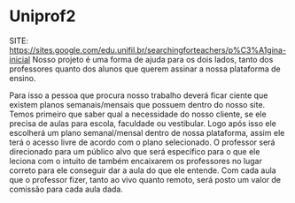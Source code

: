# Uniprof2
SITE: https://sites.google.com/edu.unifil.br/searchingforteachers/p%C3%A1gina-inicial
Nosso projeto é uma forma de ajuda para os dois lados, tanto dos professores quanto dos alunos que querem assinar a nossa plataforma de ensino.

   Para isso a pessoa que procura nosso trabalho deverá ficar ciente que existem planos semanais/mensais que possuem dentro do nosso site.
   Temos primeiro que saber qual a necessidade do nosso cliente, se ele precisa de aulas para escola, faculdade ou vestibular.
   Logo após isso ele escolherá um plano semanal/mensal dentro de nossa plataforma, assim ele terá o acesso livre de acordo com o plano selecionado.
   O professor será direcionado para um público alvo que será específico para o que ele leciona com o intuito de também encaixarem os professores no lugar correto para      ele conseguir dar a aula do que ele entende.
   Com cada aula que o professor fizer, tanto ao vivo quanto remoto, será posto um valor de comissão para cada aula dada.
